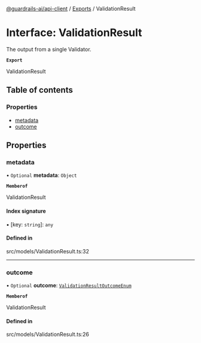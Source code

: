 [@guardrails-ai/api-client](../README.md) / [Exports](../modules.md) / ValidationResult

# Interface: ValidationResult

The output from a single Validator.

**`Export`**

ValidationResult

## Table of contents

### Properties

- [metadata](ValidationResult.md#metadata)
- [outcome](ValidationResult.md#outcome)

## Properties

### metadata

• `Optional` **metadata**: `Object`

**`Memberof`**

ValidationResult

#### Index signature

▪ [key: `string`]: `any`

#### Defined in

src/models/ValidationResult.ts:32

___

### outcome

• `Optional` **outcome**: [`ValidationResultOutcomeEnum`](../modules.md#validationresultoutcomeenum)

**`Memberof`**

ValidationResult

#### Defined in

src/models/ValidationResult.ts:26
